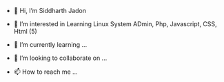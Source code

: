 - 👋 Hi, I’m Siddharth Jadon
  
- 👀 I’m interested in Learning Linux System ADmin, Php, Javascript, CSS, Html (5)
- 🌱 I’m currently learning ...
- 💞️ I’m looking to collaborate on ...
- 📫 How to reach me ...

<!---
jadon1029/jadon1029 is a ✨ special ✨ repository because its `README.md` (this file) appears on your GitHub profile.
You can click the Preview link to take a look at your changes.
--->
